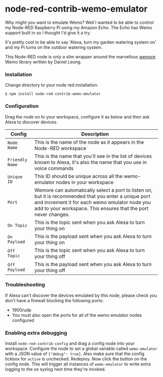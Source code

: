 # node-red-contrib-wemo-emulator

Why might you want to emulate Wemo?  Well I wanted to be able to control my Node-RED Raspberry Pi using my Amazon Echo. The
Echo has Wemo support built in so I thought I'd give it a try.

It's pretty cool to be able to say 'Alexa, turn my garden watering system on' and my Pi turns on the outdoor watering system.

This Node-RED node is only a slim wrapper around the marvellous [wemore](https://github.com/dhleong/wemore) Wemo library written by Daniel Leong.

### Installation

Change directory to your node red installation:

    $ npm install node-red-contrib-wemo-emulator

### Configuration

Drag the node on to your workspace, configure it as below and then ask Alexa to discover devices.


| Config  | Description                                                              |
| --------------- | ------------------------------------------------------------------------ |
| `Node Name`       | This is the name of the node as it appears in the Node-RED workspace |
| `Friendly Name`   | This is the name that you'll see in the list of devices known to Alexa, it's also the name that you use in voice commands |
| `Unique ID`   | This ID should be unique across all the wemo-emulator nodes in your workspace |
| `Port`   | Wemore can automatically select a port to listen on, but it is recommended that you enter a unique port and increment it for each wemo emulator node you add to your workspace. This ensures that the port never changes. |
| `On Topic`   | This is the topic sent when you ask Alexa to turn your thing on |
| `On Payload`   | This is the payload sent when you ask Alexa to turn your thing on |
| `Off Topic`   | This is the topic sent when you ask Alexa to turn your thing off |
| `Off Payload`   | This is the payload sent when you ask Alexa to turn your thing off |

### Troubleshooting
If Alexa can't discover the devices emulated by this node, please check you don't have a firewall blocking the following ports:
 - 1900/udp
 - You must also open the ports for all of the wemo emulator nodes configured

### Enabling extra debugging

Install `node-red-contrib-config` and drag a config node into your workspace. Configure the node to set a global variable called `wemo-emulator` 
with a JSON value of `{"debug": true}`. Also make sure that the config tickbox for `active` is unchecked. Redeploy. Now click the button on the config node. 
This will trigger all instances of `wemo-emulator` to write extra logging to the os syslog next time they're invoked.
